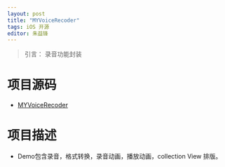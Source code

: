 ```yaml
---
layout: post
title: "MYVoiceRecoder"
tags: iOS 开源
editor: 朱益锋
---
```

> 引言： 录音功能封装

# 项目源码
- [MYVoiceRecoder](https://github.com/zyfilife/MYVoiceRecoder)

# 项目描述
- Demo包含录音，格式转换，录音动画，播放动画，collection View 排版。
